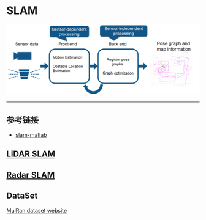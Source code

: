 # SLAM

![](images/20240210112724.png)

---

## 参考链接

- [slam-matlab](https://ww2.mathworks.cn/discovery/slam.html)


## [LiDAR SLAM](./lidar_slam/README.md)

## [Radar SLAM](./radar_slam/README.md)

## DataSet

[MulRan dataset website](https://sites.google.com/view/mulran-pr/download)

